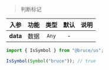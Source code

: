 > 判断标记

入参|功能|类型|默认|说明
:-:|:-:|:-:|:-:|-
**data**|数据|`Any`|-

```js
import { IsSymbol } from "@bruce/us";

IsSymbol(Symbol("bruce")); // true
```